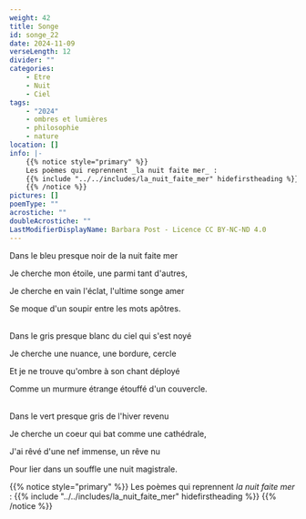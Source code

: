 ```yaml
---
weight: 42
title: Songe
id: songe_22
date: 2024-11-09
verseLength: 12
divider: ""
categories:
    - Etre
    - Nuit
    - Ciel
tags:
    - "2024"
    - ombres et lumières
    - philosophie
    - nature
location: []
info: |-
    {{% notice style="primary" %}}
    Les poèmes qui reprennent _la nuit faite mer_ :
    {{% include "../../includes/la_nuit_faite_mer" hidefirstheading %}}
    {{% /notice %}}
pictures: []
poemType: ""
acrostiche: ""
doubleAcrostiche: ""
LastModifierDisplayName: Barbara Post - Licence CC BY-NC-ND 4.0
---
```

Dans le bleu presque noir de la nuit faite mer

Je cherche mon étoile, une parmi tant d'autres,

Je cherche en vain l'éclat, l'ultime songe amer

Se moque d'un soupir entre les mots apôtres.

 \
Dans le gris presque blanc du ciel qui s'est noyé

Je cherche une nuance, une bordure, cercle

Et je ne trouve qu'ombre à son chant déployé

Comme un murmure étrange étouffé d'un couvercle.

 \
Dans le vert presque gris de l'hiver revenu

Je cherche un coeur qui bat comme une cathédrale,

J'ai rêvé d'une nef immense, un rêve nu

Pour lier dans un souffle une nuit magistrale.

{{% notice style="primary" %}}
Les poèmes qui reprennent _la nuit faite mer_ :
{{% include "../../includes/la_nuit_faite_mer" hidefirstheading %}}
{{% /notice %}}